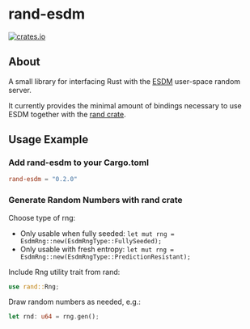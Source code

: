 # rand-esdm

[![crates.io](https://img.shields.io/crates/v/rand-esdm.svg)](https://crates.io/crates/rand-esdm)

## About
A small library for interfacing Rust with the [ESDM](https://github.com/smuellerDD/esdm) user-space random server.

It currently provides the minimal amount of bindings necessary to use ESDM together with the [rand crate](https://github.com/rust-random/rand).

## Usage Example

### Add rand-esdm to your Cargo.toml

```toml
rand-esdm = "0.2.0"
```

### Generate Random Numbers with rand crate

Choose type of rng:

- Only usable when fully seeded: ```let mut rng = EsdmRng::new(EsdmRngType::FullySeeded);```
- Only usable with fresh entropy: ```let mut rng = EsdmRng::new(EsdmRngType::PredictionResistant);```

Include Rng utility trait from rand:
```rust
use rand::Rng;
```

Draw random numbers as needed, e.g.:
```rust  
let rnd: u64 = rng.gen();
```
